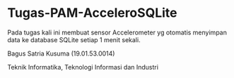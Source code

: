 # Tugas-PAM-AcceleroSQLite

Pada tugas kali ini membuat sensor Accelerometer yg otomatis menyimpan data ke database SQLite setiap 1 menit sekali.
<p>Bagus Satria Kusuma (19.01.53.0014)
<p>Teknik Informatika, Teknologi Informasi dan Industri
